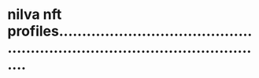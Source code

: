 # nilva nft profiles...................................................................................................

